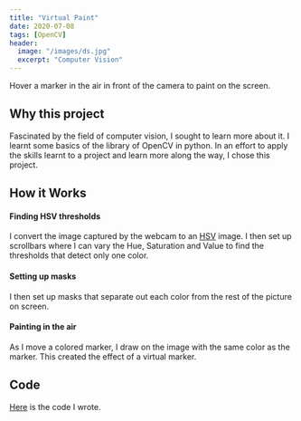 ```yaml
---
title: "Virtual Paint"
date: 2020-07-08
tags: [OpenCV]
header:
  image: "/images/ds.jpg"
  excerpt: "Computer Vision"
---
```


Hover a marker in the air in front of the camera to paint on the screen.

## Why this project
Fascinated by the field of computer vision, I sought to learn more about it. I learnt some basics of the library of OpenCV in python. In an effort to apply the skills learnt to a project and learn more along the way, I chose this project.

## How it Works
#### Finding HSV thresholds
I convert the image captured by the webcam to an [HSV](https://en.wikipedia.org/wiki/HSL_and_HSV) image. I then set up scrollbars where I can vary the Hue, Saturation and Value to find the thresholds that detect only one color.
#### Setting up masks
I then set up masks that separate out each color from the rest of the picture on screen.
#### Painting in the air
As I move a colored marker, I draw on the image with the same color as the marker. This created the effect of a virtual marker.

## Code

[Here](#) is the code I wrote.
